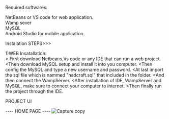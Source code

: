 Required softwares:

NetBeans or VS code for web application. <br>
Wamp sever <br>
MySQL <br>
Android Studio for mobile application. <br>


Instalation STEPS>>>

<div> 1)WEB Insatallation: </div>

<div>< First download Netbeans,Vs code or any IDE that can run a web project. </div>
<Then install the IDE setup into your PC or Laptop.
<After the installetion open the IDE and click on the "Open new file" and load 
the source code into IDE.

<Then download MySQL setup and install it into you computer.
<Then config the MySQL and type a new username and password.
<At last import the sql file which is nammed "hadcraft.sql" that included
 in the folder.
<And then connect the WampServer.
<After installation of IDE, WampServer and MySQL, make sure to connect your
 computer to internet.
<Then finally run the project through the IDE.

PROJECT UI

---- HOME PAGE ----
![Capture copy](https://github.com/zueDS/PUSL3190_IconicHandcrafters/assets/100902344/5536ae07-1e7f-4812-bb19-98aae34832f1)
